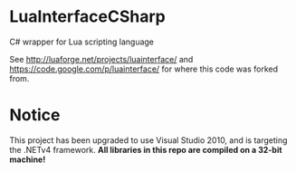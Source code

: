 LuaInterfaceCSharp
==================

C# wrapper for Lua scripting language

See http://luaforge.net/projects/luainterface/ and https://code.google.com/p/luainterface/ for where this code was forked from.

Notice
======

This project has been upgraded to use Visual Studio 2010, and is targeting the .NETv4 framework.  **All libraries in this repo are compiled on a 32-bit machine!**
